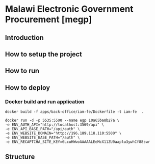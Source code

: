 # Malawi Electronic Government Procurement [megp]

## Introduction

## How to setup the project

## How to run

## How to deploy

### Docker build and run application

```
docker build -f apps/back-office/iam-fe/Dockerfile -t iam-fe  .

docker run -d -p 5535:5500 --name egp 10a65ba8b27a \
-e ENV_AUTH_API="http://localhost:3569/api" \
-e ENV_API_BASE_PATH="/api/auth" \
-e ENV_WEBSITE_DOMAIN="http://196.189.118.110:5500" \
-e ENV_WEBSITE_BASE_PATH="/auth" \
-e ENV_RECAPTCHA_SITE_KEY=6LcuHWwoAAAAALEeMcX11ZU0aaplu3ywhCf88swr

```

## Structure
